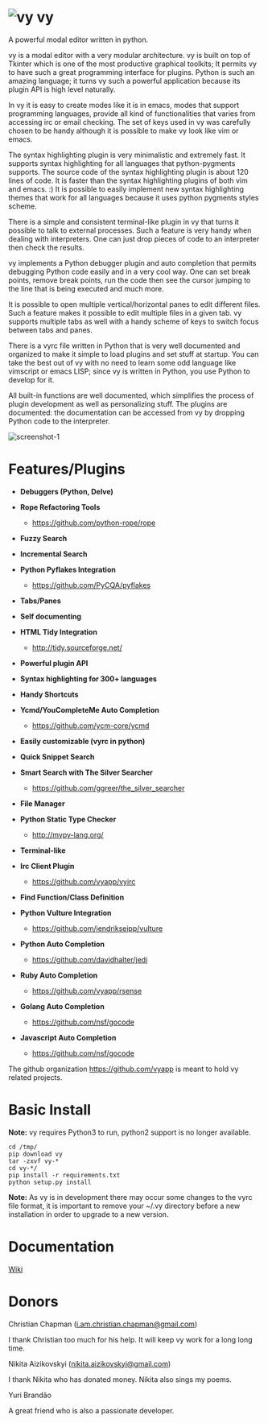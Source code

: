 ![vy](vy.png) vy
================

A powerful modal editor written in python.

vy is a modal editor with a very modular architecture. 
vy is built on top of Tkinter which is one of the most productive graphical toolkits; It permits vy
to have such a great programming interface for plugins. Python is such an amazing language;
it turns vy such a powerful application because its plugin API is high level naturally.

In vy it is easy to create modes like it is in emacs, modes that support programming languages, 
provide all kind of functionalities that varies from accessing irc or email checking.
The set of keys used in vy was carefully chosen to be handy although it is possible to make vy look like vim or emacs.

The syntax highlighting plugin is very minimalistic and extremely fast. It supports syntax highlighting 
for all languages that python-pygments supports. The source code of the syntax highlighting plugin is about 
120 lines of code. It is faster than the syntax highlighting plugins of both vim and emacs. :)
It is possible to easily implement new syntax highlighting themes that work for all languages because it uses
python pygments styles scheme.

There is a simple and consistent terminal-like plugin in vy that turns it possible to talk to external processes.
Such a feature is very handy when dealing with interpreters. One can just drop pieces of code to an interpreter
then check the results. 

vy implements a Python debugger plugin and auto completion that permits debugging Python code easily and in a very cool way. 
One can set break points, remove break points, run the code then see the cursor jumping to the line 
that is being executed and much more.

It is possible to open multiple vertical/horizontal panes to edit different files. Such a feature makes it possible
to edit multiple files in a given tab. vy supports multiple tabs as well with a handy scheme of keys
to switch focus between tabs and panes. 

There is a vyrc file written in Python that is very well documented and organized to make it simple to load
plugins and set stuff at startup. You can take the best out of vy with no need to learn some odd language
like vimscript or emacs LISP; since vy is written in Python, you use Python to develop for it.

All built-in functions are well documented, which simplifies the process of plugin development as well as personalizing stuff.
The plugins are documented: the documentation can be accessed from vy by dropping Python code to the interpreter.

![screenshot-1](screenshot-1.jpg)

Features/Plugins
================

- **Debuggers (Python, Delve)**

- **Rope Refactoring Tools**
    * https://github.com/python-rope/rope

- **Fuzzy Search**

- **Incremental Search**

- **Python Pyflakes Integration**
    * https://github.com/PyCQA/pyflakes

- **Tabs/Panes**

- **Self documenting**

- **HTML Tidy Integration**
    * http://tidy.sourceforge.net/

- **Powerful plugin API**

- **Syntax highlighting for 300+ languages**

- **Handy Shortcuts**

- **Ycmd/YouCompleteMe Auto Completion**
    * https://github.com/ycm-core/ycmd

- **Easily customizable (vyrc in python)**

- **Quick Snippet Search**

- **Smart Search with The Silver Searcher**
    * https://github.com/ggreer/the_silver_searcher

- **File Manager**

- **Python Static Type Checker**
    * http://mypy-lang.org/

- **Terminal-like**

- **Irc Client Plugin**
    * https://github.com/vyapp/vyirc

- **Find Function/Class Definition**

- **Python Vulture Integration**
    * https://github.com/jendrikseipp/vulture

- **Python Auto Completion**
    * https://github.com/davidhalter/jedi

- **Ruby Auto Completion**
    * https://github.com/vyapp/rsense

- **Golang Auto Completion**
    * https://github.com/nsf/gocode

- **Javascript Auto Completion**
    * https://github.com/nsf/gocode

The github organization https://github.com/vyapp is meant
to hold vy related projects.

Basic Install
=============

**Note:** 
vy requires Python3 to run, python2 support is no longer available.

~~~
cd /tmp/
pip download vy
tar -zxvf vy-*
cd vy-*/
pip install -r requirements.txt
python setup.py install 
~~~

**Note:**
As vy is in development there may occur some changes to the vyrc file format, it is important to remove
your ~/.vy directory before a new installation in order to upgrade to a new version.

Documentation
=============

[Wiki](https://github.com/iogf/vy/wiki)

Donors
======

Christian Chapman (i.am.christian.chapman@gmail.com) 

I thank Christian too much for his help. It will keep vy work for a long long time.

Nikita Aizikovskyi (nikita.aizikovskyi@gmail.com)

I thank Nikita who has donated money. Nikita also sings my poems.

Yuri Brandão

A great friend who is also a passionate developer.
